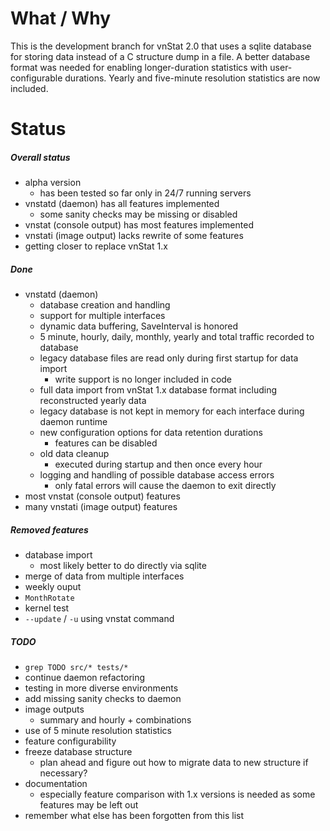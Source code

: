 # What / Why

This is the development branch for vnStat 2.0 that uses a sqlite database
for storing data instead of a C structure dump in a file. A better database
format was needed for enabling longer-duration statistics with user-configurable
durations. Yearly and five-minute resolution statistics are now included.

# Status

##### Overall status

  * alpha version
    * has been tested so far only in 24/7 running servers
  * vnstatd (daemon) has all features implemented
    * some sanity checks may be missing or disabled
  * vnstat (console output) has most features implemented
  * vnstati (image output) lacks rewrite of some features
  * getting closer to replace vnStat 1.x

##### Done

  * vnstatd (daemon)
    * database creation and handling
    * support for multiple interfaces
    * dynamic data buffering, SaveInterval is honored
    * 5 minute, hourly, daily, monthly, yearly and total traffic recorded to database
    * legacy database files are read only during first startup for data import
      * write support is no longer included in code
    * full data import from vnStat 1.x database format including reconstructed yearly data
    * legacy database is not kept in memory for each interface during daemon runtime
    * new configuration options for data retention durations
      * features can be disabled
    * old data cleanup
      * executed during startup and then once every hour
    * logging and handling of possible database access errors
      * only fatal errors will cause the daemon to exit directly
  * most vnstat (console output) features
  * many vnstati (image output) features

##### Removed features

  * database import
    * most likely better to do directly via sqlite
  * merge of data from multiple interfaces
  * weekly ouput
  * `MonthRotate`
  * kernel test
  * `--update` / `-u` using vnstat command

##### TODO

  * `grep TODO src/* tests/*`
  * continue daemon refactoring
  * testing in more diverse environments
  * add missing sanity checks to daemon
  * image outputs
    * summary and hourly + combinations
  * use of 5 minute resolution statistics
  * feature configurability
  * freeze database structure
    * plan ahead and figure out how to migrate data to new structure if necessary?
  * documentation
    * especially feature comparison with 1.x versions is needed as some features may be left out
  * remember what else has been forgotten from this list
